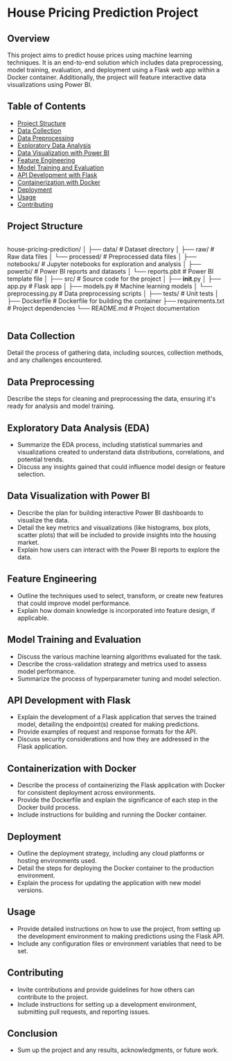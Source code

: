 # House Pricing Prediction Project

## Overview
This project aims to predict house prices using machine learning techniques. It is an end-to-end solution which includes data preprocessing, model training, evaluation, and deployment using a Flask web app within a Docker container. Additionally, the project will feature interactive data visualizations using Power BI.

## Table of Contents
- [Project Structure](#project-structure)
- [Data Collection](#data-collection)
- [Data Preprocessing](#data-preprocessing)
- [Exploratory Data Analysis](#exploratory-data-analysis)
- [Data Visualization with Power BI](#data-visualization-with-power-bi)
- [Feature Engineering](#feature-engineering)
- [Model Training and Evaluation](#model-training-and-evaluation)
- [API Development with Flask](#api-development-with-flask)
- [Containerization with Docker](#containerization-with-docker)
- [Deployment](#deployment)
- [Usage](#usage)
- [Contributing](#contributing)

## Project Structure

```markdown
```
house-pricing-prediction/
│
├── data/                    # Dataset directory
│   ├── raw/                 # Raw data files
│   └── processed/           # Preprocessed data files
│
├── notebooks/               # Jupyter notebooks for exploration and analysis
│
├── powerbi/                 # Power BI reports and datasets
│   └── reports.pbit         # Power BI template file
│
├── src/                     # Source code for the project
│   ├── __init__.py
│   ├── app.py               # Flask app
│   ├── models.py            # Machine learning models
│   └── preprocessing.py     # Data preprocessing scripts
│
├── tests/                   # Unit tests
│
├── Dockerfile               # Dockerfile for building the container
├── requirements.txt         # Project dependencies
└── README.md                # Project documentation
```
```
## Data Collection
Detail the process of gathering data, including sources, collection methods, and any challenges encountered.

## Data Preprocessing
Describe the steps for cleaning and preprocessing the data, ensuring it's ready for analysis and model training.


## Exploratory Data Analysis (EDA)
- Summarize the EDA process, including statistical summaries and visualizations created to understand data distributions, correlations, and potential trends.
- Discuss any insights gained that could influence model design or feature selection.

## Data Visualization with Power BI
- Describe the plan for building interactive Power BI dashboards to visualize the data.
- Detail the key metrics and visualizations (like histograms, box plots, scatter plots) that will be included to provide insights into the housing market.
- Explain how users can interact with the Power BI reports to explore the data.

## Feature Engineering
- Outline the techniques used to select, transform, or create new features that could improve model performance.
- Explain how domain knowledge is incorporated into feature design, if applicable.

## Model Training and Evaluation
- Discuss the various machine learning algorithms evaluated for the task.
- Describe the cross-validation strategy and metrics used to assess model performance.
- Summarize the process of hyperparameter tuning and model selection.


## API Development with Flask
- Explain the development of a Flask application that serves the trained model, detailing the endpoint(s) created for making predictions.
- Provide examples of request and response formats for the API.
- Discuss security considerations and how they are addressed in the Flask application.

## Containerization with Docker
- Describe the process of containerizing the Flask application with Docker for consistent deployment across environments.
- Provide the Dockerfile and explain the significance of each step in the Docker build process.
- Include instructions for building and running the Docker container.

## Deployment
- Outline the deployment strategy, including any cloud platforms or hosting environments used.
- Detail the steps for deploying the Docker container to the production environment.
- Explain the process for updating the application with new model versions.

## Usage
- Provide detailed instructions on how to use the project, from setting up the development environment to making predictions using the Flask API.
- Include any configuration files or environment variables that need to be set.

## Contributing
- Invite contributions and provide guidelines for how others can contribute to the project.
- Include instructions for setting up a development environment, submitting pull requests, and reporting issues.

## Conclusion
- Sum up the project and any results, acknowledgments, or future work.


